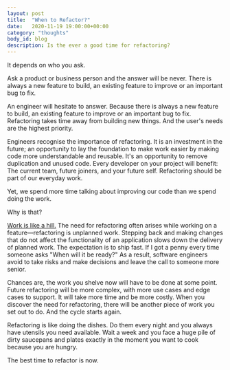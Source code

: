 ```yaml
---
layout: post
title:  "When to Refactor?"
date:   2020-11-19 19:00:00+00:00
category: "thoughts"
body_id: blog
description: Is the ever a good time for refactoring?
---
```


It depends on who you ask. 

Ask a product or business person and the answer will be never. There is always a new feature to build, an existing feature to improve or an important bug to fix.

An engineer will hesitate to answer. Because there is always a new feature to build, an existing feature to improve or an important bug to fix. Refactoring takes time away from building new things. And the user's needs are the highest priority. 

Engineers recognise the importance of refactoring. It is an investment in the future; an opportunity to lay the foundation to make work easier by making code more understandable and reusable. It's an opportunity to remove duplication and unused code. Every developer on your project will benefit: The current team, future joiners, and your future self. Refactoring should be part of our everyday work. 

Yet, we spend more time talking about improving our code than we spend doing the work.

Why is that?

[Work is like a hill.](https://basecamp.com/shapeup/3.4-chapter-13#work-is-like-a-hill) The need for refactoring often arises while working on a feature—refactoring is unplanned work. Stepping back and making changes that do not affect the functionality of an application slows down the delivery of planned work. The expectation is to ship fast. If I got a penny every time someone asks "When will it be ready?" As a result, software engineers avoid to take risks and make decisions and leave the call to someone more senior. 

Chances are, the work you shelve now will have to be done at some point. Future refactoring will be more complex, with more use cases and edge cases to support. It will take more time and be more costly. When you discover the need for refactoring, there will be another piece of work you set out to do. And the cycle starts again. 

Refactoring is like doing the dishes. Do them every night and you always have utensils you need available. Wait a week and you face a huge pile of dirty saucepans and plates exactly in the moment you want to cook because you are hungry.

The best time to refactor is now. 
